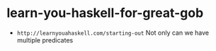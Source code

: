 # learn-you-haskell-for-great-gob
- `http://learnyouahaskell.com/starting-out` Not only can we have multiple predicates 

